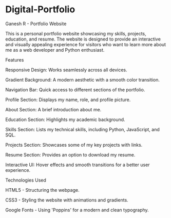 # Digital-Portfolio

Ganesh R - Portfolio Website

This is a personal portfolio website showcasing my skills, projects, education, and resume. The website is designed to provide an interactive and visually appealing experience for visitors who want to learn more about me as a web developer and Python enthusiast.

Features

Responsive Design: Works seamlessly across all devices.

Gradient Background: A modern aesthetic with a smooth color transition.

Navigation Bar: Quick access to different sections of the portfolio.

Profile Section: Displays my name, role, and profile picture.

About Section: A brief introduction about me.

Education Section: Highlights my academic background.

Skills Section: Lists my technical skills, including Python, JavaScript, and SQL.

Projects Section: Showcases some of my key projects with links.

Resume Section: Provides an option to download my resume.

Interactive UI: Hover effects and smooth transitions for a better user experience.


Technologies Used

HTML5 - Structuring the webpage.

CSS3 - Styling the website with animations and gradients.

Google Fonts - Using 'Poppins' for a modern and clean typography.
